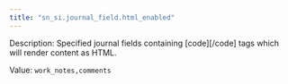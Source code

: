 ```yaml
---
title: "sn_si.journal_field.html_enabled"
---
```


Description: Specified journal fields containing [code][/code] tags which will render content as HTML.

Value: `work_notes,comments`